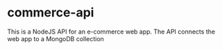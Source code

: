 # commerce-api
This is a NodeJS API for an e-commerce web app. The API connects the web app to  a MongoDB collection
